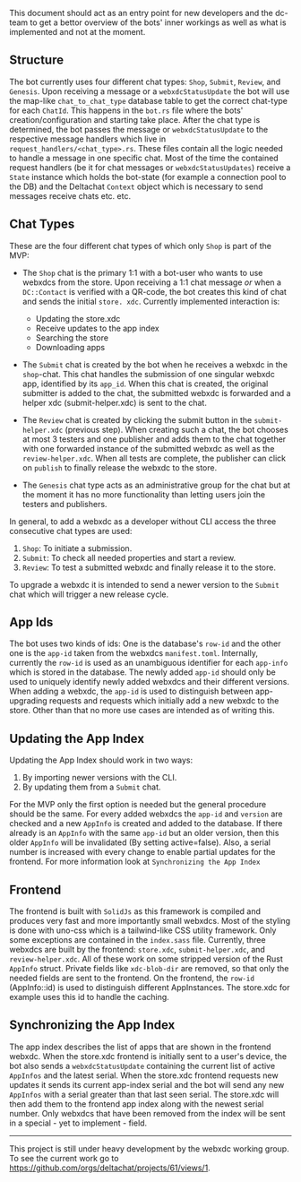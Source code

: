 This document should act as an entry point for new developers and the dc-team to get a
bettor overview of the bots' inner workings as well as what is implemented and not at the moment.

## Structure
The bot currently uses four different chat types: `Shop`, `Submit`, `Review`, and `Genesis`. 
Upon receiving a message or a `webxdcStatusUpdate` the bot will use the map-like `chat_to_chat_type`
database table to get the correct chat-type for each `ChatId`. 
This happens in the `bot.rs` file where the bots' creation/configuration and starting take place. 
After the chat type is determined, the bot passes the message or `webxdcStatusUpdate` to the respective message handlers which live in `request_handlers/<chat_type>.rs`. 
These files contain all the logic needed to handle a message in one specific chat. 
Most of the time the contained request handlers (be it for chat messages or `webxdcStatusUpdates`)
receive a `State` instance which holds the bot-state (for example a connection pool to the DB)
and the Deltachat `Context` object which is necessary to send messages receive chats etc. etc.

## Chat Types
These are the four different chat types of which only `Shop` is part of the MVP:

- The `Shop` chat is the primary 1:1 with a bot-user who wants to use webxdcs from the store.
  Upon receiving a 1:1 chat message _or_ when a `DC::Contact` is verified with a QR-code, 
  the bot creates this kind of chat and sends the initial `store. xdc`. 
  Currently implemented interaction is:
    - Updating the store.xdc
    - Receive updates to the app index
    - Searching the store
    - Downloading apps

- The `Submit` chat is created by the bot when he receives a webxdc in the `shop`-chat. 
  This chat handles the submission of one singular webxdc app, identified by its `app_id`. 
  When this chat is created, the original submitter is added to the chat, 
  the submitted webxdc is forwarded and a helper xdc (submit-helper.xdc) is sent to the chat.

- The `Review` chat is created by clicking the submit button in the `submit-helper.xdc` (previous step). 
  When creating such a chat, the bot chooses at most 3 testers and one publisher and adds them to the chat 
  together with one forwarded instance of the submitted webxdc as well as the `review-helper.xdc`. 
  When all tests are complete, the publisher can click on `publish` to finally release the webxdc to the store.

- The `Genesis` chat type acts as an administrative group for the chat 
  but at the moment it has no more functionality than letting users join the testers and publishers.

In general, to add a webxdc as a developer without CLI access the three consecutive chat types are used: 
1. `Shop`: To initiate a submission.
2. `Submit`: To check all needed properties and start a review.
3. `Review`: To test a submitted webxdc and finally release it to the store.

To upgrade a webxdc it is intended to send a newer version to the `Submit` chat 
which will trigger a new release cycle.

## App Ids
The bot uses two kinds of ids: One is the database's `row-id` and the other one is the `app-id` 
taken from the webxdcs `manifest.toml`. Internally, currently the `row-id` is used 
as an unambiguous identifier for each `app-info` which is stored in the database. 
The newly added `app-id` should only be used to uniquely identify newly added webxdcs and their 
different versions. When adding a webxdc, the `app-id` is used to distinguish between 
app-upgrading requests and requests which initially add a new webxdc to the store. 
Other than that no more use cases are intended as of writing this.

## Updating the App Index
Updating the App Index should work in two ways:

1. By importing newer versions with the CLI.
2. By updating them from a `Submit` chat.

For the MVP only the first option is needed but the general procedure should be the same.
For every added webxdcs the `app-id` and `version` are checked and a new `AppInfo` is created 
and added to the database. If there already is an `AppInfo` with the same `app-id` but an older version, 
then this older `AppInfo` will be invalidated (By setting active=false).
Also, a serial number is increased with every change to enable partial updates for the frontend. 
For more information look at `Synchronizing the App Index`

## Frontend
The frontend is built with `SolidJs` as this framework is compiled and produces very fast 
and more importantly small webxdcs. Most of the styling is done with uno-css 
which is a tailwind-like CSS utility framework. 
Only some exceptions are contained in the `index.sass` file. 
Currently, three webxdcs are built by the frontend: 
`store.xdc`, `submit-helper.xdc`, and `review-helper.xdc`.
All of these work on some stripped version of the Rust `AppInfo` struct. 
Private fields like `xdc-blob-dir` are removed, so that only the needed fields are sent to the frontend.
On the frontend, the `row-id` (AppInfo::id) is used to distinguish different AppInstances. 
The store.xdc for example uses this id to handle the caching.

## Synchronizing the App Index
The app index describes the list of apps that are shown in the frontend webxdc.
When the store.xdc frontend is initially sent to a user's device, 
the bot also sends a `webxdcStatusUpdate` containing the current list of active `AppInfos` 
and the latest serial.
When the store.xdc frontend requests new updates it sends its current app-index serial 
and the bot will send any new `AppInfos` with a serial greater than that last seen serial. 
The store.xdc will then add them to the frontend app index along with the newest serial number. 
Only webxdcs that have been removed from the index will be sent in a special - yet to implement - field.

--- 

This project is still under heavy development by the webxdc working group. To see the current work go to https://github.com/orgs/deltachat/projects/61/views/1.
